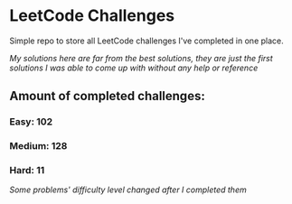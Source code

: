 
# LeetCode Challenges

Simple repo to store all LeetCode challenges I've completed in one place.

<i>My solutions here are far from the best solutions, they are just the first solutions I was able to come up with without any help or reference</i>

## Amount of completed challenges:

### Easy: 102

### Medium: 128

### Hard: 11

<i>Some problems' difficulty level changed after I completed them</i>
